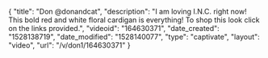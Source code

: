 {
    "title": "Don @donandcat",
    "description": "I am loving I.N.C. right now! This bold red and white floral cardigan is everything! To shop this look click on the links provided.",
    "videoid": "164630371",
    "date_created": "1528138719",
    "date_modified": "1528140077",
    "type": "captivate",
    "layout": "video",
    "url": "\/v\/don1\/164630371"
}